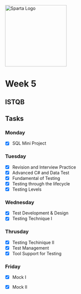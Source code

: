 <img src="https://boolerang.co.uk/wp-content/uploads/job-manager-uploads/company_logo/2018/04/SG-Logo-Black.png" alt="Sparta Logo" width="200"/>

# Week 5

## ISTQB

## Tasks

### Monday
- [x] SQL Mini Project

### Tuesday

- [x] Revision and Interview Practice
- [x] Advanced C# and Data Test
- [x] Fundamental of Testing
- [x] Testing through the lifecycle
- [x] Testing Levels

### Wednesday

- [x] Test Development & Design
- [x] Testing Technique I

### Thrusday

- [x] Testing Techinique II
- [x] Test Management
- [x] Tool Support for Testing

### Friday

- [x] Mock I
- [x] Mock II



